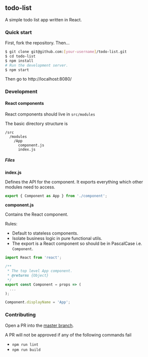 ## todo-list

A simple todo list app written in React.

### Quick start

First, fork the repository. Then...

```bash
$ git clone git@github.com:[your-username]/todo-list.git
$ cd todo-list
$ npm install
# Run the development server.
$ npm start
```

Then go to http://localhost:8080/

### Development

#### React components

React components should live in `src/modules`

The basic directory structure is

```
/src
  /modules
    /App
      component.js
      index.js
```

##### Files

**index.js**

Defines the API for the component. It exports
everything which other modules need to access.

```js
export { Component as App } from './component';
```

**component.js**

Contains the React component.

Rules:
- Default to stateless components.
- Isolate business logic in pure functional utils.
- The export is a React component so should be in PascalCase i.e. `Component`.

```js
import React from 'react';

/**
 * The top level App component.
 * @returns {Object}
 */
export const Component = props => (
  ...
);

Component.displayName = 'App';
```

### Contributing

Open a PR into the [master branch](https://github.com/lodgify/todo-list/tree/master).

A PR will not be approved if any of the following commands fail
  - `npm run lint`
  - `npm run build`
